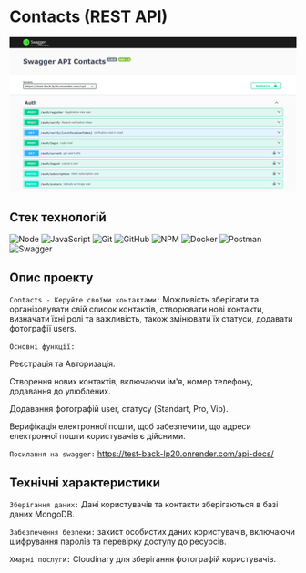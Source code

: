 # Contacts (REST API)

![Node.js](./assets/contacts.png)

## Стек технологій

![Node](https://img.shields.io/badge/Node%20js-339933?style=for-the-badge&logo=nodedotjs&logoColor=white)
![JavaScript](https://img.shields.io/badge/javascript-%23323330.svg?style=for-the-badge&logo=javascript&logoColor=%23F7DF1E)
![Git](https://img.shields.io/badge/git-%23F05033.svg?style=for-the-badge&logo=git&logoColor=white)
![GitHub](https://img.shields.io/badge/github-%23121011.svg?style=for-the-badge&logo=github&logoColor=white)
![NPM](https://img.shields.io/badge/NPM-%23000000.svg?style=for-the-badge&logo=npm&logoColor=white)
![Docker](https://img.shields.io/badge/Docker-2CA5E0?style=for-the-badge&logo=docker&logoColor=white)
![Postman](https://img.shields.io/badge/Postman-FF6C37?style=for-the-badge&logo=Postman&logoColor=white)
![Swagger](https://img.shields.io/badge/Swagger-85EA2D?style=for-the-badge&logo=Swagger&logoColor=white)

## Опис проекту

`Contacts - Керуйте своїми контактами:` Можливість зберігати та організовувати свій список контактів, створювати нові контакти, визначати їхні ролі та важливість, також змінювати їх статуси, додавати фотографії users.

`Основні функції:`

Реєстрація та Авторизація.

Cтворення нових контактів, включаючи ім'я, номер телефону, додавання до улюблених.

Додавання фотографій user, статусу (Standart, Pro, Vip).

Верифікація електронної пошти, щоб забезпечити, що адреси електронної пошти користувачів є дійсними.

`Посилання на swagger:` https://test-back-lp20.onrender.com/api-docs/

## Технічні характеристики

`Зберігання даних:` Дані користувачів та контакти зберігаються в базі даних MongoDB.

`Забезпечення безпеки:` захист особистих даних користувачів, включаючи шифрування паролів та перевірку доступу до ресурсів.

`Хмарні послуги:` Cloudinary для зберігання фотографій користувачів.
